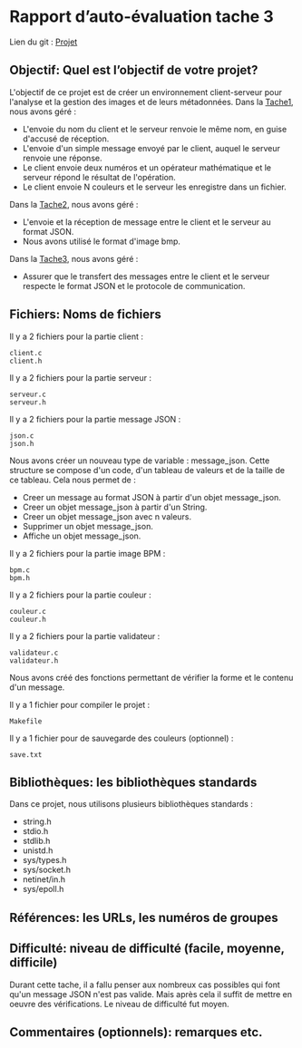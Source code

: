 # Rapport d’auto-évaluation tache 3

Lien du git : [Projet](https://github.com/lucianoBrd/C_Tache_3)

## Objectif: Quel est l’objectif de votre projet?

L'objectif de ce projet est de créer un environnement client-serveur pour l'analyse et la
gestion des images et de leurs métadonnées.
Dans la [Tache1](https://github.com/lucianoBrd/C_Tache_1), nous avons géré :
  * L'envoie du nom du client et le serveur renvoie le même nom, en guise d'accusé
   de réception.
  * L'envoie d'un simple message envoyé par le client, auquel le serveur renvoie une
   réponse.
  * Le client envoie deux numéros et un opérateur mathématique et le serveur
   répond le résultat de l'opération.
  * Le client envoie N couleurs et le serveur les enregistre dans un fichier.
  
Dans la [Tache2](https://github.com/lucianoBrd/C_Tache_2), nous avons géré :
  * L'envoie et la réception de message entre le client et le serveur au format JSON.
  * Nous avons utilisé le format d'image bmp.

Dans la [Tache3](https://github.com/lucianoBrd/C_Tache_3), nous avons géré :
  * Assurer que le transfert des messages
    entre le client et le serveur respecte le format JSON et le protocole de
    communication.

## Fichiers: Noms de fichiers

Il y a 2 fichiers pour la partie client :
```
client.c
client.h
```

Il y a 2 fichiers pour la partie serveur :
```
serveur.c
serveur.h
```

Il y a 2 fichiers pour la partie message JSON :
```
json.c
json.h
```
Nous avons créer un nouveau type de variable : message_json.
Cette structure se compose d'un code, d'un tableau de valeurs et de la taille de ce tableau.
Cela nous permet de :
  * Creer un message au format JSON à partir d'un objet message_json.
  * Creer un objet message_json à partir d'un String.
  * Creer un objet message_json avec n valeurs.
  * Supprimer un objet message_json.
  * Affiche un objet message_json.

Il y a 2 fichiers pour la partie image BPM :
```
bpm.c
bpm.h
```

Il y a 2 fichiers pour la partie couleur :
```
couleur.c
couleur.h
```

Il y a 2 fichiers pour la partie validateur :
```
validateur.c
validateur.h
```
Nous avons créé des fonctions permettant de vérifier
la forme et le contenu d'un message.

Il y a 1 fichier pour compiler le projet :
```
Makefile
```

Il y a 1 fichier pour de sauvegarde des couleurs (optionnel) :
```
save.txt
```

## Bibliothèques: les bibliothèques standards

Dans ce projet, nous utilisons plusieurs bibliothèques standards :
  * string.h
  * stdio.h
  * stdlib.h
  * unistd.h
  * sys/types.h
  * sys/socket.h
  * netinet/in.h
  * sys/epoll.h

## Références: les URLs, les numéros de groupes

##  Difficulté: niveau de difficulté (facile, moyenne, difficile)

Durant cette tache, il a fallu penser aux nombreux cas possibles qui font 
qu'un message JSON n'est pas valide. Mais après cela il suffit de mettre 
en oeuvre des vérifications. Le niveau de difficulté fut moyen.

## Commentaires (optionnels): remarques etc.
